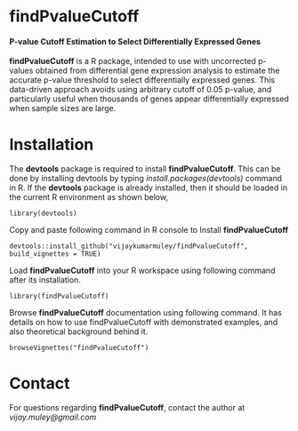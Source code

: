 # findPvalueCutoff

#### P-value Cutoff Estimation to Select Differentially Expressed Genes


**findPvalueCutoff** is a R package, intended to use with uncorrected p-values obtained from differential gene expression analysis to estimate the accurate p-value threshold to select differentially expressed genes. This data-driven approach avoids using arbitrary cutoff of 0.05 p-value, and particularly useful when thousands of genes appear differentially expressed when sample sizes are large. 



# Installation

The **devtools** package is required to install **findPvalueCutoff**. This can be done by installing devtools by typing *install.packages(devtools)* command in R. If the **devtools** package is already installed, then it should be loaded in the current R environment as shown below,

```
library(devtools)

```

Copy and paste following command in R console to Install **findPvalueCutoff**

```
devtools::install_github("vijaykumarmuley/findPvalueCutoff", build_vignettes = TRUE)

```

Load **findPvalueCutoff** into your R workspace using following command after its installation.


```
library(findPvalueCutoff)
```

Browse **findPvalueCutoff** documentation using following command. It has details on how to use findPvalueCutoff with demonstrated examples, and also theoretical background behind it.


```
browseVignettes("findPvalueCutoff")
```

# Contact

For questions regarding **findPvalueCutoff**, contact the author at *vijay.muley\@gmail.com*
